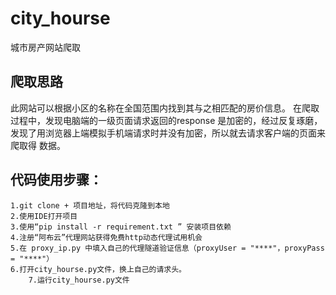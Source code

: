 # city_hourse
城市房产网站爬取
## 爬取思路
   此网站可以根据小区的名称在全国范围内找到其与之相匹配的房价信息。
在爬取过程中，发现电脑端的一级页面请求返回的response 是加密的，经过反复琢磨，发现了用浏览器上端模拟手机端请求时并没有加密，所以就去请求客户端的页面来爬取得 数据。

## 代码使用步骤：
    1.git clone + 项目地址，将代码克隆到本地
    2.使用IDE打开项目
    3.使用“pip install -r requirement.txt ” 安装项目依赖
    4.注册“阿布云”代理网站获得免费http动态代理试用机会
    5.在 proxy_ip.py 中填入自己的代理隧道验证信息（proxyUser = "****"，proxyPass = "****"）
    6.打开city_hourse.py文件，换上自己的请求头。
		7.运行city_hourse.py文件
		





